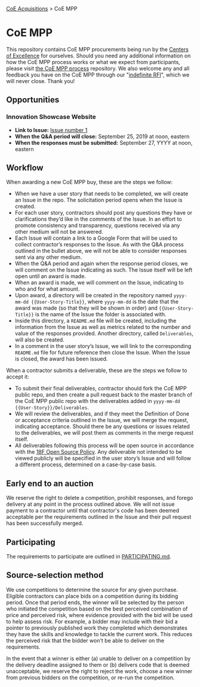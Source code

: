 [CoE Acquisitions](https://github.com/GSA/coe-acquisitions) > CoE MPP

# CoE MPP
This repository contains CoE MPP procurements being run by the [Centers of Excellence](https://coe.gsa.gov/) for ourselves. Should you need any additional information on how the CoE MPP process works or what we expect from participants, please visit [the CoE MPP process](https://github.com/GSA/CoE-MPP-process/) repository. We also welcome any and all feedback you have on the CoE MPP through our "[indefinite RFI](https://forms.gle/Lo38qwjTyE7hCPUG7)", which we will never close. Thank you!

## Opportunities

### Innovation Showcase Website

* **Link to Issue:** [Issue number 1](https://github.com/GSA/CoE-MPP/issues/1)
* **When the Q&A period will close:** September 25, 2019 at noon, eastern
* **When the responses must be submitted:** September 27, YYYY at noon, eastern

## Workflow
When awarding a new CoE MPP buy, these are the steps we follow:

* When we have a user story that needs to be completed, we will create an Issue in the repo. The solicitation period opens when the Issue is created.
* For each user story, contractors should post any questions they have or clarifications they’d like in the comments of the Issue. In an effort to promote consistency and transparency, questions received via any other medium will not be answered.
* Each Issue will contain a link to a Google Form that will be used to collect contractor’s responses to the Issue. As with the Q&A process outlined in the bullet above, we will not be able to consider responses sent via any other medium.
* When the Q&A period and again when the response period closes, we will comment on the Issue indicating as such. The Issue itself will be left open until an award is made.
* When an award is made, we will comment on the Issue, indicating to who and for what amount.
* Upon award, a directory will be created in the repository named `yyyy-mm-dd {{User-Story-Title}}`, where `yyyy-mm-dd` is the date that the award was made (so that they will be shown in order) and `{{User-Story-Title}}` is the name of the Issue the folder is associated with.
* Inside this directory, a `README.md` file will be created, including the information from the Issue as well as metrics related to the number and value of the responses provided. Another directory, called `Deliverables`, will also be created.
* In a comment in the user story’s Issue, we will link to the corresponding `README.md` file for future reference then close the Issue. When the Issue is closed, the award has been issued.

When a contractor submits a deliverable, these are the steps we follow to accept it:

* To submit their final deliverables, contractor should fork the CoE MPP public repo, and then create a pull request back to the master branch of the CoE MPP public repo with the deliverables added in `yyyy-mm-dd {{User-Story}}/Deliverables`.
* We will review the deliverables, and if they meet the Definition of Done or acceptance criteria outlined in the Issue, we will merge the request, indicating acceptance. Should there be any questions or issues related to the deliverables, we will post them as comments in the merge request itself.
* All deliverables following this process will be open source in accordance with the [18F Open Source Policy](https://18f.gsa.gov/open-source-policy/). Any deliverable not intended to be viewed publicly will be specified in the user story’s Issue and will follow a different process, determined on a case-by-case basis.

## Early end to an auction
We reserve the right to delete a competition, prohibit responses, and forego delivery at any point in the process outlined above. We will not issue payment to a contractor until that contractor's code has been deemed acceptable per the requirements outlined in the Issue and their pull request has been successfully merged.

## Participating
The requirements to participate are outlined in [PARTICIPATING.md](https://github.com/GSA/CoE-MPP/blob/master/PARTICIPATING.md).

## Source-selection method
We use competitions to determine the source for any given purchase. Eligible contractors can place bids on a competition during its bidding period. Once that period ends, the winner will be selected by the person who initiated the competition based on the best perceived combination of price and perceived risk, where evidence provided with the bid will be used to help assess risk. For example, a bidder may include with their bid a pointer to previously published work they completed which demonstrates they have the skills and knowledge to tackle the current work. This reduces the perceived risk that the bidder won't be able to deliver on the requirements.

In the event that a winner is either (a) unable to deliver on a competition by the delivery deadline assigned to them or (b) delivers code that is deemed unacceptable, we reserve the right to reject the work, choose a new winner from previous bidders on the competition, or re-run the competition.
